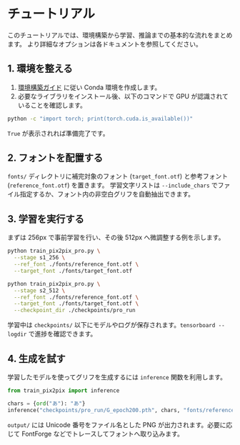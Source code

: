 # チュートリアル

このチュートリアルでは、環境構築から学習、推論までの基本的な流れをまとめます。
より詳細なオプションは各ドキュメントを参照してください。

## 1. 環境を整える

1. [環境構築ガイド](installation.md) に従い Conda 環境を作成します。
2. 必要なライブラリをインストール後、以下のコマンドで GPU が認識されていることを確認します。

```bash
python -c "import torch; print(torch.cuda.is_available())"
```

`True` が表示されれば準備完了です。

## 2. フォントを配置する

`fonts/` ディレクトリに補完対象のフォント (`target_font.otf`) と参考フォント (`reference_font.otf`) を置きます。
学習文字リストは `--include_chars` でファイル指定するか、フォント内の非空白グリフを自動抽出できます。

## 3. 学習を実行する

まずは 256px で事前学習を行い、その後 512px へ微調整する例を示します。

```bash
python train_pix2pix_pro.py \
  --stage s1_256 \
  --ref_font ./fonts/reference_font.otf \
  --target_font ./fonts/target_font.otf

python train_pix2pix_pro.py \
  --stage s2_512 \
  --ref_font ./fonts/reference_font.otf \
  --target_font ./fonts/target_font.otf \
  --checkpoint_dir ./checkpoints/pro_run
```

学習中は `checkpoints/` 以下にモデルやログが保存されます。`tensorboard --logdir` で進捗を確認できます。

## 4. 生成を試す

学習したモデルを使ってグリフを生成するには `inference` 関数を利用します。

```python
from train_pix2pix import inference

chars = {ord("あ"): "あ"}
inference("checkpoints/pro_run/G_epoch200.pth", chars, "fonts/reference_font.otf", "output")
```

`output/` には Unicode 番号をファイル名とした PNG が出力されます。必要に応じて FontForge などでトレースしてフォントへ取り込みます。

